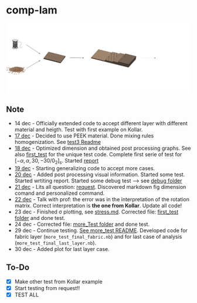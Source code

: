 # comp-lam

 ![](https://github.com/mastroalex/comp-lam/blob/main/report/figures/laminate_figures.svg)
 
## Note

- 14 dec - Officially extended code to accept different layer with different material and heigth. Test with first example on Kollar.
- [17 dec](test3/README.md) - Decided to use PEEK material. Done mixing rules homogenization. See [test3 Readme](test3/README.md)
- [18 dec](test4/README.md) - Optimized dimension and obtained post processing graphs. See also [first_test](first_test/README.md) for the unique test code. Complete first serie of test for $[-\alpha,\alpha,30,-30/0_2]_s$. Started [report](report/README.md)
- [19 dec](more_test/README.md) - Starting generalizing code to accept more cases. 
- [20 dec](more_test/README.md) - Added post processing visual information. Started some test. Started wrtiting report. Started some debug test --> see [debug folder](debug/README.md)
- [21 dec](debug/README.md) - Lits all question: [request](debug/request.md). Discovered markdown fig dimension comand and personalized command. 
- [22 dec](/debug/stress.md) - Talk with prof: the error was in the interpretation of the rotation matrix. Correct interpretation is **the one from Kollar**. Update all code! 
- 23 dec - Finished σ plotting, see [stress.md](debug/stress.md). Corrected file: [first_test folder](first_test/README.md) and done test.
- 24 dec - Corrected file: [more_Test folder](first_test/README.md) and done test.
- 29 dec - Continue testing. [See more_test README](more_test/FABRIC/README.md). Developed code for fabric layer (`more_test_final_fabric.nb`) and for last case of analysis (`more_test_final_last_layer.nb`).
- 30 dec - Added plot for last layer case.

## To-Do 

* [x] Make other test from Kollar example
* [x] Start testing from request!!
* [x] TEST ALL 
